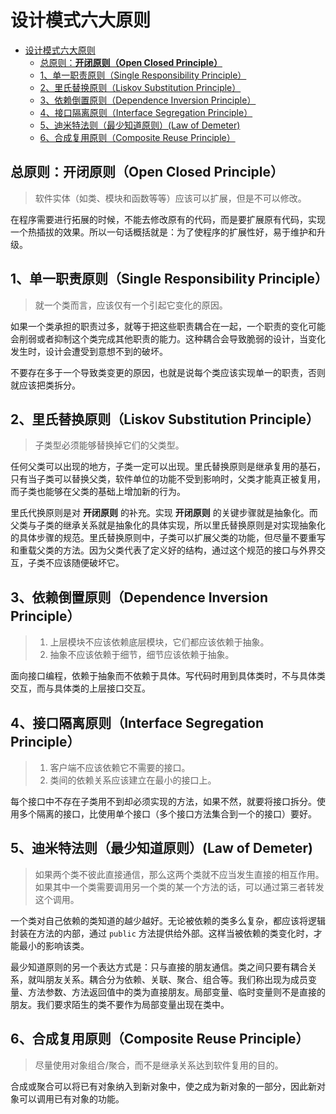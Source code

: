 # 设计模式六大原则

- [设计模式六大原则](#设计模式六大原则)
  - [总原则：**开闭原则（Open Closed Principle）**](#总原则开闭原则open-closed-principle)
  - [1、单一职责原则（Single Responsibility Principle）](#1单一职责原则single-responsibility-principle)
  - [2、里氏替换原则（Liskov Substitution Principle）](#2里氏替换原则liskov-substitution-principle)
  - [3、依赖倒置原则（Dependence Inversion Principle）](#3依赖倒置原则dependence-inversion-principle)
  - [4、接口隔离原则（Interface Segregation Principle）](#4接口隔离原则interface-segregation-principle)
  - [5、迪米特法则（最少知道原则）(Law of Demeter)](#5迪米特法则最少知道原则law-of-demeter)
  - [6、合成复用原则（Composite Reuse Principle）](#6合成复用原则composite-reuse-principle)

## 总原则：**开闭原则（Open Closed Principle）**

> 软件实体（如类、模块和函数等等）应该可以扩展，但是不可以修改。

在程序需要进行拓展的时候，不能去修改原有的代码，而是要扩展原有代码，实现一个热插拔的效果。所以一句话概括就是：为了使程序的扩展性好，易于维护和升级。

## 1、单一职责原则（Single Responsibility Principle）

> 就一个类而言，应该仅有一个引起它变化的原因。

如果一个类承担的职责过多，就等于把这些职责耦合在一起，一个职责的变化可能会削弱或者抑制这个类完成其他职责的能力。这种耦合会导致脆弱的设计，当变化发生时，设计会遭受到意想不到的破坏。

不要存在多于一个导致类变更的原因，也就是说每个类应该实现单一的职责，否则就应该把类拆分。

## 2、里氏替换原则（Liskov Substitution Principle）

> 子类型必须能够替换掉它们的父类型。

任何父类可以出现的地方，子类一定可以出现。里氏替换原则是继承复用的基石，只有当子类可以替换父类，软件单位的功能不受到影响时，父类才能真正被复用，而子类也能够在父类的基础上增加新的行为。

里氏代换原则是对 **开闭原则** 的补充。实现 **开闭原则** 的关键步骤就是抽象化。而父类与子类的继承关系就是抽象化的具体实现，所以里氏替换原则是对实现抽象化的具体步骤的规范。里氏替换原则中，子类可以扩展父类的功能，但尽量不要重写和重载父类的方法。因为父类代表了定义好的结构，通过这个规范的接口与外界交互，子类不应该随便破坏它。

## 3、依赖倒置原则（Dependence Inversion Principle）

> 1. 上层模块不应该依赖底层模块，它们都应该依赖于抽象。
> 2. 抽象不应该依赖于细节，细节应该依赖于抽象。

面向接口编程，依赖于抽象而不依赖于具体。写代码时用到具体类时，不与具体类交互，而与具体类的上层接口交互。

## 4、接口隔离原则（Interface Segregation Principle）

> 1. 客户端不应该依赖它不需要的接口。
> 2. 类间的依赖关系应该建立在最小的接口上。

每个接口中不存在子类用不到却必须实现的方法，如果不然，就要将接口拆分。使用多个隔离的接口，比使用单个接口（多个接口方法集合到一个的接口）要好。

## 5、迪米特法则（最少知道原则）(Law of Demeter)

> 如果两个类不彼此直接通信，那么这两个类就不应当发生直接的相互作用。如果其中一个类需要调用另一个类的某一个方法的话，可以通过第三者转发这个调用。

一个类对自己依赖的类知道的越少越好。无论被依赖的类多么复杂，都应该将逻辑封装在方法的内部，通过 `public` 方法提供给外部。这样当被依赖的类变化时，才能最小的影响该类。

最少知道原则的另一个表达方式是：只与直接的朋友通信。类之间只要有耦合关系，就叫朋友关系。耦合分为依赖、关联、聚合、组合等。我们称出现为成员变量、方法参数、方法返回值中的类为直接朋友。局部变量、临时变量则不是直接的朋友。我们要求陌生的类不要作为局部变量出现在类中。

## 6、合成复用原则（Composite Reuse Principle）

> 尽量使用对象组合/聚合，而不是继承关系达到软件复用的目的。

合成或聚合可以将已有对象纳入到新对象中，使之成为新对象的一部分，因此新对象可以调用已有对象的功能。
